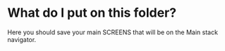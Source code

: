 # What do I put on this folder?
Here you should save your main SCREENS that will be on the Main stack navigator.